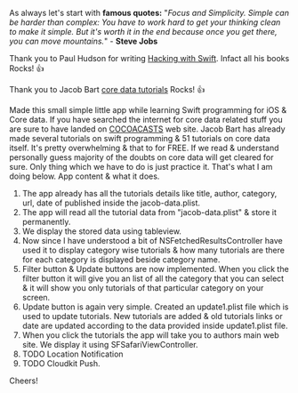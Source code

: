 As always let's start with **famous quotes:**
"*Focus and Simplicity. Simple can be harder than complex: You have to work hard to get your thinking clean to make it simple. But it's worth it in the end because once you get there, you can move mountains.*" - **Steve Jobs**

Thank you to Paul Hudson for writing [Hacking with Swift](https://www.hackingwithswift.com/read). Infact all his books Rocks! :+1:

Thank you to Jacob Bart [core data tutorials](https://cocoacasts.com/category/core-data/) Rocks! :+1:

Made this small simple little app while learning Swift programming for iOS & Core data.
If you have searched the internet for core data related stuff you are sure to have landed on [COCOACASTS](https://cocoacasts.com/) web site. Jacob Bart has already made several tutorials on swift programming & 51 tutorials on core data itself. It's pretty overwhelming & that to for FREE. If we read & understand personally guess majority of the doubts on core data will get cleared for sure. Only thing  which we have to do is just practice it. That's what I am doing below.
App content & what it does.
1. The app already has all the tutorials details like title, author, category, url, date of published inside the jacob-data.plist.
2. The app will read all the tutorial data from "jacob-data.plist" & store it permanently.
3. We display the stored data using tableview. 
4. Now since I have understood a bit of NSFetchedResultsController have used it to display category wise tutorials & how many tutorials are there for each category is displayed beside category name.
5. Filter button & Update buttons are now implemented. When you click the filter button it will give you an list of all the category that you can select & it will show you only tutorials of that particular category on your screen.
6. Update button is again very simple. Created an update1.plist file which is used to update tutorials. New tutorials are added & old tutorials links or date are updated according to the data provided inside update1.plist file.
7. When you click the tutorials the app will take you to authors main web site. We display it using SFSafariViewController.
8. TODO Location Notification
9. TODO Cloudkit Push.

Cheers!
